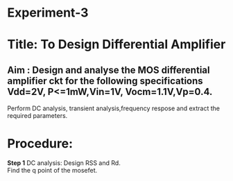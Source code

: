 # Experiment-3  
# Title: To Design Differential Amplifier  
## Aim : Design and analyse the MOS differential amplifier ckt for the following specifications Vdd=2V, P<=1mW,Vin=1V, Vocm=1.1V,Vp=0.4.  
Perform DC analysis, transient analysis,frequency respose and extract the required parameters.  
# Procedure:   
**Step 1**
DC analysis: Design RSS and Rd.  
Find the q point of the mosefet.  


